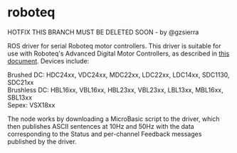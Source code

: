roboteq
=======

HOTFIX THIS BRANCH MUST BE DELETED SOON - by @gzsierra

ROS driver for serial Roboteq motor controllers. This driver is suitable for use with Roboteq's
Advanced Digital Motor Controllers, as described in [this document][1]. Devices include:

Brushed DC: HDC24xx, VDC24xx, MDC22xx, LDC22xx, LDC14xx, SDC1130, SDC21xx  
Brushless DC: HBL16xx, VBL16xx, HBL23xx, VBL23xx, LBL13xx, MBL16xx, SBL13xx  
Sepex: VSX18xx

The node works by downloading a MicroBasic script to the driver, which then publishes ASCII sentences at 10Hz and 50Hz with the data corresponding to the Status and per-channel Feedback messages published by the driver.

[1]: http://www.roboteq.com/index.php/docman/motor-controllers-documents-and-files/documentation/user-manual/7-nextgen-controllers-user-manual/file
